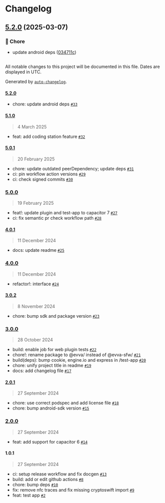 # Changelog

## [5.2.0](https://github.com/evva-sfw/abrevva-capacitor/compare/5.1.0...5.2.0) (2025-03-07)

### 🧹 Chore

* update android deps ([034711c](https://github.com/evva-sfw/abrevva-capacitor/commit/034711c4c8f54cfd460ca90ab9bdb5ca711e7b95))

##

All notable changes to this project will be documented in this file. Dates are displayed in UTC.

Generated by [`auto-changelog`](https://github.com/CookPete/auto-changelog).

#### [5.2.0](https://github.com/evva-sfw/abrevva-capacitor/compare/5.1.0...5.2.0)

- chore: update android deps [`#33`](https://github.com/evva-sfw/abrevva-capacitor/pull/33)

#### [5.1.0](https://github.com/evva-sfw/abrevva-capacitor/compare/5.0.1...5.1.0)

> 4 March 2025

- feat: add coding station feature [`#32`](https://github.com/evva-sfw/abrevva-capacitor/pull/32)

#### [5.0.1](https://github.com/evva-sfw/abrevva-capacitor/compare/5.0.0...5.0.1)

> 20 February 2025

- chore: update outdated peerDependency; update deps [`#31`](https://github.com/evva-sfw/abrevva-capacitor/pull/31)
- ci: pin workflow action versions [`#29`](https://github.com/evva-sfw/abrevva-capacitor/pull/29)
- ci: check signed commits [`#30`](https://github.com/evva-sfw/abrevva-capacitor/pull/30)

### [5.0.0](https://github.com/evva-sfw/abrevva-capacitor/compare/4.0.1...5.0.0)

> 19 February 2025

- feat!: update plugin and test-app to capacitor 7 [`#27`](https://github.com/evva-sfw/abrevva-capacitor/pull/27)
- ci: fix semantic pr check workflow path [`#28`](https://github.com/evva-sfw/abrevva-capacitor/pull/28)

#### [4.0.1](https://github.com/evva-sfw/abrevva-capacitor/compare/4.0.0...4.0.1)

> 11 December 2024

- docs: update readme [`#25`](https://github.com/evva-sfw/abrevva-capacitor/pull/25)

### [4.0.0](https://github.com/evva-sfw/abrevva-capacitor/compare/3.0.2...4.0.0)

> 11 December 2024

- refactor!: interface [`#24`](https://github.com/evva-sfw/abrevva-capacitor/pull/24)

#### [3.0.2](https://github.com/evva-sfw/abrevva-capacitor/compare/3.0.0...3.0.2)

> 8 November 2024

- chore: bump sdk and package version [`#23`](https://github.com/evva-sfw/abrevva-capacitor/pull/23)

### [3.0.0](https://github.com/evva-sfw/abrevva-capacitor/compare/2.0.1...3.0.0)

> 28 October 2024

- build: enable job for web plugin tests [`#22`](https://github.com/evva-sfw/abrevva-capacitor/pull/22)
- chore!: rename package to @evva/ instead of @evva-sfw/ [`#21`](https://github.com/evva-sfw/abrevva-capacitor/pull/21)
- build(deps): bump cookie, engine.io and express in /test-app [`#20`](https://github.com/evva-sfw/abrevva-capacitor/pull/20)
- chore: unify project title in readme [`#19`](https://github.com/evva-sfw/abrevva-capacitor/pull/19)
- docs: add changelog file [`#17`](https://github.com/evva-sfw/abrevva-capacitor/pull/17)

#### [2.0.1](https://github.com/evva-sfw/abrevva-capacitor/compare/2.0.0...2.0.1)

> 27 September 2024

- chore: use correct podspec and add license file [`#18`](https://github.com/evva-sfw/abrevva-capacitor/pull/18)
- chore: bump android-sdk version [`#15`](https://github.com/evva-sfw/abrevva-capacitor/pull/15)

### [2.0.0](https://github.com/evva-sfw/abrevva-capacitor/compare/1.0.1...2.0.0)

> 27 September 2024

- feat: add support for capacitor 6 [`#14`](https://github.com/evva-sfw/abrevva-capacitor/pull/14)

#### 1.0.1

> 27 September 2024

- ci: setup release workflow and fix docgen [`#13`](https://github.com/evva-sfw/abrevva-capacitor/pull/13)
- build: add or edit github actions [`#8`](https://github.com/evva-sfw/abrevva-capacitor/pull/8)
- chore: bump deps [`#10`](https://github.com/evva-sfw/abrevva-capacitor/pull/10)
- fix: remove nfc traces and fix missing cryptoswift import [`#9`](https://github.com/evva-sfw/abrevva-capacitor/pull/9)
- feat: test app [`#2`](https://github.com/evva-sfw/abrevva-capacitor/pull/2)
